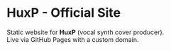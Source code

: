 # HuxP - Official Site

Static website for **HuxP** (vocal synth cover producer).  
Live via GitHub Pages with a custom domain.
